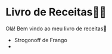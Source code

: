 # Livro de Receitas:woman_cook:

Olá! Bem vindo ao meu livro de receitas:wave:



- Strogonoff de Frango
- ​

